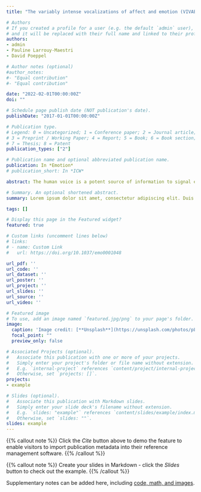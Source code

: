 ```yaml
---
title: "The variably intense vocalizations of affect and emotion (VIVAE) corpus prompts new perspective on nonspeech perception."

# Authors
# If you created a profile for a user (e.g. the default `admin` user), write the username (folder name) here 
# and it will be replaced with their full name and linked to their profile.
authors:
- admin
- Pauline Larrouy-Maestri
- David Poeppel

# Author notes (optional)
#author_notes:
#- "Equal contribution"
#- "Equal contribution"

date: "2022-02-01T00:00:00Z"
doi: ""

# Schedule page publish date (NOT publication's date).
publishDate: "2017-01-01T00:00:00Z"

# Publication type.
# Legend: 0 = Uncategorized; 1 = Conference paper; 2 = Journal article;
# 3 = Preprint / Working Paper; 4 = Report; 5 = Book; 6 = Book section;
# 7 = Thesis; 8 = Patent
publication_types: ["2"]

# Publication name and optional abbreviated publication name.
publication: In *Emotion*
# publication_short: In *ICW*

abstract: The human voice is a potent source of information to signal emotion. Nonspeech vocalizations (e.g., laughter, crying, moans, or screams), in particular, can elicit compelling affective experiences. Consensus exists that the emotional intensity of such expressions matters; however how intensity affects such signals, and their perception remains controversial and poorly understood. One reason is the lack of appropriate data sets. We have developed a comprehensive stimulus set of nonverbal vocalizations, the first corpus to represent emotion intensity from one extreme to the other, in order to resolve the empirically underdetermined basis of emotion intensity. The full set, comprising 1085 stimuli, features eleven speakers expressing 3 positive (achievement/triumph, sexual pleasure, surprise) and 3 negative (anger, fear, physical pain) affective states, each varying from low to peak emotion intensity. The smaller core set of 480 files represents a fully crossed subsample (6 emotions × 4 intensities × 10 speakers × 2 items) selected based on judged authenticity. Perceptual validation and acoustic characterization of the stimuli are provided; the expressed emotional intensity, like expressed emotion, is reflected in listener evaluation and signal properties of nonverbal vocalizations. These carefully curated new materials can help disambiguate foundational questions on the communication of affect and emotion in the psychological and neural sciences and strengthen our theoretical understanding of this domain of emotional experience.

# Summary. An optional shortened abstract.
summary: Lorem ipsum dolor sit amet, consectetur adipiscing elit. Duis posuere tellus ac convallis placerat. Proin tincidunt magna sed ex sollicitudin condimentum.

tags: []

# Display this page in the Featured widget?
featured: true

# Custom links (uncomment lines below)
# links:
# - name: Custom Link
#   url: https://doi.org/10.1037/emo0001048

url_pdf: ''
url_code: ''
url_dataset: ''
url_poster: ''
url_project: ''
url_slides: ''
url_source: ''
url_video: ''

# Featured image
# To use, add an image named `featured.jpg/png` to your page's folder. 
image:
  caption: 'Image credit: [**Unsplash**](https://unsplash.com/photos/pLCdAaMFLTE)'
  focal_point: ""
  preview_only: false

# Associated Projects (optional).
#   Associate this publication with one or more of your projects.
#   Simply enter your project's folder or file name without extension.
#   E.g. `internal-project` references `content/project/internal-project/index.md`.
#   Otherwise, set `projects: []`.
projects:
- example

# Slides (optional).
#   Associate this publication with Markdown slides.
#   Simply enter your slide deck's filename without extension.
#   E.g. `slides: "example"` references `content/slides/example/index.md`.
#   Otherwise, set `slides: ""`.
slides: example
---
```


{{% callout note %}}
Click the *Cite* button above to demo the feature to enable visitors to import publication metadata into their reference management software.
{{% /callout %}}

{{% callout note %}}
Create your slides in Markdown - click the *Slides* button to check out the example.
{{% /callout %}}

Supplementary notes can be added here, including [code, math, and images](https://wowchemy.com/docs/writing-markdown-latex/).
